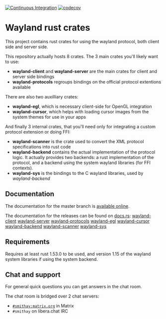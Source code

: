 [![Continuous Integration](https://github.com/Smithay/wayland-rs/workflows/Continuous%20Integration/badge.svg)](https://github.com/Smithay/wayland-rs/actions?query=workflow%3A%22Continuous+Integration%22)
[![codecov](https://codecov.io/gh/Smithay/wayland-rs/branch/master/graph/badge.svg)](https://codecov.io/gh/Smithay/wayland-rs)

# Wayland rust crates

This project contains rust crates for using the wayland protocol, both client side and server side.

This repository actually hosts 8 crates. The 3 main crates you'll likely want to use:

- **wayland-client** and **wayland-server** are the main crates for client and server side bindings
- **wayland-protocols** regroups bindings on the official protocol extentions available

There are also two auxilliary crates:

- **wayland-egl**, which is necessary client-side for OpenGL integration
- **wayland-cursor**, which helps with loading cursor images from the system themes for use in your apps

And finally 3 internal crates, that you'll need only for integrating a custom protocol extension or doing FFI:

- **wayland-scanner** is the crate used to convert the XML protocol specifications into rust code
- **wayland-backend** contains the actual implementation of the protocol logic. It actually provides two
  backends: a rust implementation of the protocol, and a backend using the system wayland libraries (for
  FFI contexts).
- **wayland-sys** is the bindings to the C wayland libraries, used by *wayland-backend*

## Documentation

The documentation for the master branch is [available online](https://smithay.github.io/wayland-rs/).

The documentation for the releases can be found on [docs.rs](https://docs.rs/):
[wayland-client](https://docs.rs/wayland-client/)
[wayland-server](https://docs.rs/wayland-server/)
[wayland-protocols](https://docs.rs/wayland-protocols/)
[wayland-egl](https://docs.rs/wayland-egl/)
[wayland-cursor](https://docs.rs/wayland-cursor/)
[wayland-backend](https://docs.rs/wayland-backend/)
[wayland-scanner](https://docs.rs/wayland-scanner/)
[wayland-sys](https://docs.rs/wayland-sys/)

## Requirements

Requires at least rust 1.53.0 to be used, and version 1.15 of the wayland system libraries if using the
system backend.

## Chat and support

For general quick questions you can get answers in the chat room.

The chat room is bridged over 2 chat servers:

- [`#smithay:matrix.org`](https://matrix.to/#/#smithay:matrix.org) in Matrix
- `#smithay` on libera.chat IRC

